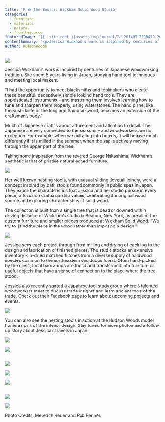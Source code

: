 ```yaml
---
title: 'From the Source: Wickham Solid Wood Studio'
categories:
  - furniture
  - materials
  - natural
  - fromthesource
featuredImage: '{{ _site_root }}assets/img/journal/2a-20140717200429-20140717221749.jpg'
contentSummary: '<p>Jessica Wickham’s work is inspired by centuries of Japanese woodworking tradition. She spent 5 years living in Japan, studying hand tool techniques and meeting local makers.</p>'
author: HudsonWoods
---
```

<p><img src="/assets/img/journal/1a-20140717200414.jpg"></p><p>Jessica Wickham’s work is inspired by centuries of Japanese woodworking tradition. She spent 5 years living in Japan, studying hand tool techniques and meeting local makers.</p><p>“I had the opportunity to meet blacksmiths and toolmakers who create these beautiful, deceptively simple looking hand tools.  They are sophisticated instruments – and mastering them involves learning how to tune and sharpen them properly, using waterstones.  The hand plane, like the sushi knife or the long ago Samurai sword, becomes an extension of the craftsman’s body.”</p><p>Much of Japanese craft is about attunement and attention to detail. The Japanese are very connected to the seasons – and woodworkers are no exception. For example, when we mill a log into boards, it will behave much differently if it is milled in the summer, when the sap is actively moving through the upper part of the tree.</p><p>Taking some inspiration from the revered George Nakashima, Wickham’s aesthetic is that of pristine natural edged furniture.</p><p><img src="/assets/img/journal/2a-20140717200429.jpg"></p><p>Her well known nesting stools, with unusual sliding dovetail joinery, were a concept inspired by bath stools found commonly in public spas in Japan. They exude the characteristics that Jessica and her studio pursue in every piece; a focus on craftsmanship values, celebrating the original wood source and exploring characteristics of solid wood.</p><p>The collection is built from a single tree that is dead or downed within driving distance of Wickham’s studio in Beacon, New York, as are all of the custom furniture and smaller pieces produced at <a href="http://jessica-wickham.com/">Wickham Solid Wood</a>. “We try to find the piece in the wood rather than imposing a design.”</p><p><img src="/assets/img/journal/3a-20140717200443.jpg"></p><p>Jessica sees each project through from milling and drying of each log to the design and fabrication of finished pieces. The studio stocks an extensive inventory kiln-dried matched flitches from a diverse supply of hardwood species common to the northeastern deciduous forest. Often hand-picked by the client, local hardwoods are found and transformed into furniture or useful objects that have a sense of connection to the place where the tree stood.</p><p>Jessica also recently started a Japanese tool study group where 8 talented woodworkers meet to discuss trade insights and learn ancient tools of the trade. Check out their Facebook page to learn about upcoming projects and events.</p><p><img src="/assets/img/journal/4aa-20140717200457.jpg"></p><p>You can also see the nesting stools in action at the Hudson Woods model home as part of the interior design. Stay tuned for more photos and a follow up story about Jessica’s travels in Japan.</p><p><img src="/assets/img/journal/4a-20140717200519.jpg"></p><p><img src="/assets/img/journal/5a-20140717200535.jpg"></p><p><br><img src="/assets/img/journal/6a-20140717200543.jpg"></p><p><img src="/assets/img/journal/8a.jpg"></p><p><img src="/assets/img/journal/7ab1.jpg"></p><p><br><img src="/assets/img/journal/7ac.jpg"></p><p><img src="/assets/img/journal/9a.png"></p><p>Photo Credits: Meredith Heuer and Rob Penner.</p>